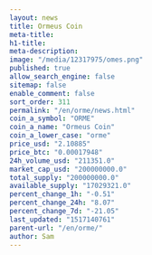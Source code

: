 ```yaml
---
layout: news
title: Ormeus Coin
meta-title: 
h1-title: 
meta-description: 
image: "/media/12317975/omes.png"
published: true
allow_search_engine: false
sitemap: false
enable_comment: false
sort_order: 311
permalink: "/en/orme/news.html"
coin_a_symbol: "ORME"
coin_a_name: "Ormeus Coin"
coin_a_lower_case: "orme"
price_usd: "2.10885"
price_btc: "0.00017948"
24h_volume_usd: "211351.0"
market_cap_usd: "200000000.0"
total_supply: "200000000.0"
available_supply: "17029321.0"
percent_change_1h: "-0.51"
percent_change_24h: "8.07"
percent_change_7d: "-21.05"
last_updated: "1517140761"
parent-url: "/en/orme/"
author: Sam
---
```


